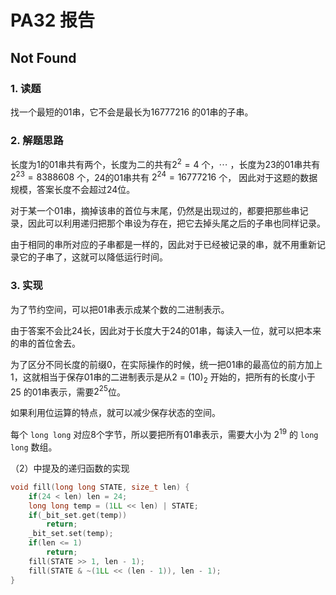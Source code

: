 # PA32 报告

## Not Found

### 1. 读题

找一个最短的01串，它不会是最长为$16777216$ 的01串的子串。

### 2. 解题思路

长度为1的01串共有两个，长度为二的共有$2 ^ 2 = 4$ 个，$\cdots$ ，长度为23的01串共有 $2 ^ {23} = 8388608$ 个，24的01串共有 $2 ^ {24} = 16777216$ 个， 因此对于这题的数据规模，答案长度不会超过24位。

对于某一个01串，摘掉该串的首位与末尾，仍然是出现过的，都要把那些串记录，因此可以利用递归把那个串设为存在，把它去掉头尾之后的子串也同样记录。

由于相同的串所对应的子串都是一样的，因此对于已经被记录的串，就不用重新记录它的子串了，这就可以降低运行时间。

### 3. 实现

为了节约空间，可以把01串表示成某个数的二进制表示。

由于答案不会比24长，因此对于长度大于24的01串，每读入一位，就可以把本来的串的首位舍去。

为了区分不同长度的前缀0，在实际操作的时候，统一把01串的最高位的前方加上1，这就相当于保存01串的二进制表示是从2 = $(10)_2$ 开始的，把所有的长度小于25 的01串表示，需要$2 ^ {25}$位。

如果利用位运算的特点，就可以减少保存状态的空间。

每个 `long long` 对应8个字节，所以要把所有01串表示，需要大小为 $2 ^ {19}$ 的 `long long` 数组。

（2）中提及的递归函数的实现

```c++
void fill(long long STATE, size_t len) {
    if(24 < len) len = 24;
    long long temp = (1LL << len) | STATE;
    if(_bit_set.get(temp)) 
        return;
    _bit_set.set(temp);
    if(len <= 1) 
        return;
    fill(STATE >> 1, len - 1);
    fill(STATE & ~(1LL << (len - 1)), len - 1);
}
```



